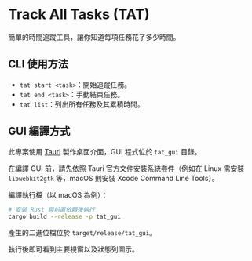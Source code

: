 # Track All Tasks (TAT)

簡單的時間追蹤工具，讓你知道每項任務花了多少時間。

## CLI 使用方法
- `tat start <task>`：開始追蹤任務。
- `tat end <task>`：手動結束任務。
- `tat list`：列出所有任務及其累積時間。

## GUI 編譯方式
此專案使用 [Tauri](https://tauri.app/) 製作桌面介面，GUI 程式位於 `tat_gui` 目錄。

在編譯 GUI 前，請先依照 Tauri 官方文件安裝系統套件（例如在 Linux 需安裝 `libwebkit2gtk` 等，macOS 則安裝 Xcode Command Line Tools）。

編譯執行檔（以 macOS 為例）：
```bash
# 安裝 Rust 與前置依賴後執行
cargo build --release -p tat_gui
```
產生的二進位檔位於 `target/release/tat_gui`。

執行後即可看到主要視窗以及狀態列圖示。
